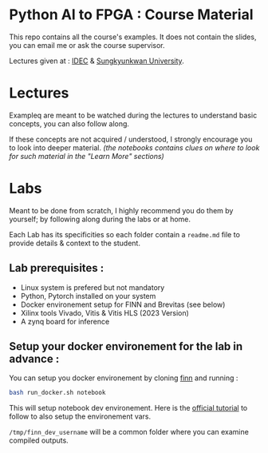 # Python AI to FPGA : Course Material

This repo contains all the course's examples.
It does not contain the slides, you can email me or ask the course supervisor.

Lectures given at : [IDEC](https://www.idec.or.kr/) & [Sungkyunkwan University](https://www.skku.edu/eng/index.do).

# Lectures

Exampleq are meant to be watched during the lectures to understand basic concepts, you can also follow along.

If these concepts are not acquired / understood, I strongly encourage you to look into deeper material. *(the notebooks contains clues on where to look for such material in the "Learn More" sections)*

# Labs

Meant to be done from scratch, I highly recommend you do them by yourself; by following along during the labs or at home.

Each Lab has its specificities so each folder contain a ```readme.md``` file to provide details & context to the student.

## Lab prerequisites :

- Linux system is prefered but not mandatory
- Python, Pytorch installed on your system
- Docker environement setup for FINN and Brevitas (see below)
- Xilinx tools Vivado, Vitis & Vitis HLS (2023 Version)
- A zynq board for inference

## Setup your docker environement for the lab in advance :

You can setup you docker environement by cloning [finn](https://github.com/Xilinx/finn) and running :

```bash
bash run_docker.sh notebook
```

This will setup notebook dev environement. Here is the [official tutorial](https://finn.readthedocs.io/en/latest/getting_started.html#running-finn-in-docker) to follow to also setup the environement vars.

```/tmp/finn_dev_username``` will be a common folder where you can examine compiled outputs.
